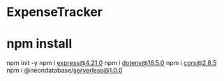 # ExpenseTracker

# npm install 
npm init -y 
npm i express@4.21.0
npm i dotenv@16.5.0 
npm i cors@2.8.5 
npm i @neondatabase/serverless@1.0.0